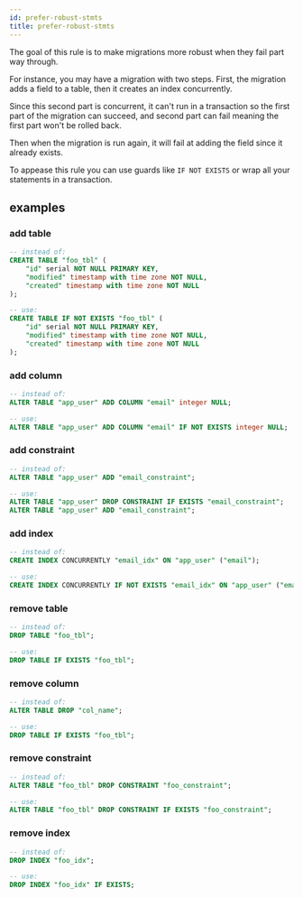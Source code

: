 ```yaml
---
id: prefer-robust-stmts
title: prefer-robust-stmts
---
```


The goal of this rule is to make migrations more robust when they fail part way through.

For instance, you may have a migration with two steps. First, the migration
adds a field to a table, then it creates an index concurrently.

Since this second part is concurrent, it can't run in a transaction so the
first part of the migration can succeed, and second part can fail meaning the
first part won't be rolled back.

Then when the migration is run again, it will fail at adding the field since
it already exists.

To appease this rule you can use guards like `IF NOT EXISTS` or wrap all your
statements in a transaction.

## examples

### add table

```sql
-- instead of:
CREATE TABLE "foo_tbl" (
    "id" serial NOT NULL PRIMARY KEY,
    "modified" timestamp with time zone NOT NULL,
    "created" timestamp with time zone NOT NULL
);

-- use:
CREATE TABLE IF NOT EXISTS "foo_tbl" (
    "id" serial NOT NULL PRIMARY KEY,
    "modified" timestamp with time zone NOT NULL,
    "created" timestamp with time zone NOT NULL
);
```

### add column

```sql
-- instead of:
ALTER TABLE "app_user" ADD COLUMN "email" integer NULL;

-- use:
ALTER TABLE "app_user" ADD COLUMN "email" IF NOT EXISTS integer NULL;
```

### add constraint

```sql
-- instead of:
ALTER TABLE "app_user" ADD "email_constraint";

-- use:
ALTER TABLE "app_user" DROP CONSTRAINT IF EXISTS "email_constraint";
ALTER TABLE "app_user" ADD "email_constraint";
```

### add index

```sql
-- instead of:
CREATE INDEX CONCURRENTLY "email_idx" ON "app_user" ("email");

-- use:
CREATE INDEX CONCURRENTLY IF NOT EXISTS "email_idx" ON "app_user" ("email");
```

### remove table

```sql
-- instead of:
DROP TABLE "foo_tbl";

-- use:
DROP TABLE IF EXISTS "foo_tbl";
```

### remove column

```sql
-- instead of:
ALTER TABLE DROP "col_name";

-- use:
DROP TABLE IF EXISTS "foo_tbl";
```

### remove constraint

```sql
-- instead of:
ALTER TABLE "foo_tbl" DROP CONSTRAINT "foo_constraint";

-- use:
ALTER TABLE "foo_tbl" DROP CONSTRAINT IF EXISTS "foo_constraint";
```

### remove index

```sql
-- instead of:
DROP INDEX "foo_idx";

-- use:
DROP INDEX "foo_idx" IF EXISTS;
```
